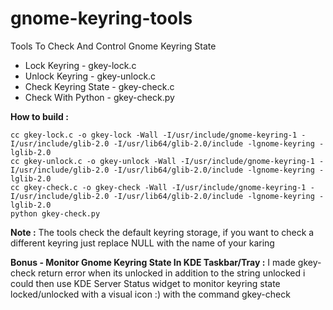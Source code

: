 # gnome-keyring-tools
Tools To Check And Control Gnome Keyring State

- Lock Keyring - gkey-lock.c
- Unlock Keyring - gkey-unlock.c
- Check Keyring State - gkey-check.c
- Check With Python - gkey-check.py

**How to build :**

    cc gkey-lock.c -o gkey-lock -Wall -I/usr/include/gnome-keyring-1 -I/usr/include/glib-2.0 -I/usr/lib64/glib-2.0/include -lgnome-keyring -lglib-2.0
    cc gkey-unlock.c -o gkey-unlock -Wall -I/usr/include/gnome-keyring-1 -I/usr/include/glib-2.0 -I/usr/lib64/glib-2.0/include -lgnome-keyring -lglib-2.0
    cc gkey-check.c -o gkey-check -Wall -I/usr/include/gnome-keyring-1 -I/usr/include/glib-2.0 -I/usr/lib64/glib-2.0/include -lgnome-keyring -lglib-2.0
    python gkey-check.py

**Note :**
The tools check the default keyring storage, if you want to check a different keyring just replace NULL with the name of your karing 

**Bonus - Monitor Gnome Keyring State In KDE Taskbar/Tray :**
I made gkey-check return error when its unlocked in addition to the string unlocked i could then use KDE Server Status widget to monitor keyring state locked/unlocked with a visual icon :) with the command gkey-check

